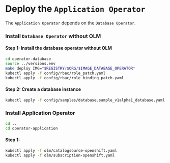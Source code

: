 # Deploy the `Application Operator`

The `Application Operator` depends on the `Database Operator`. 

### Install `Database Operator` without OLM

#### Step 1: Install the database operator without OLM

```sh
cd operator-database
source ../versions.env
make deploy IMG="$REGISTRY/$ORG/$IMAGE_DATABASE_OPERATOR"
kubectl apply -f config/rbac/role_patch.yaml 
kubectl apply -f config/rbac/role_binding_patch.yaml
```

#### Step 2: Create a database instance

```sh
kubectl apply -f config/samples/database.sample_v1alpha1_database.yaml
```

### Install Application Operator

```sh
cd ..
cd operator-application
```

#### Step 1: 

```sh
kubectl apply -f olm/catalogsource-openshift.yaml
kubectl apply -f olm/subscription-openshift.yaml
```